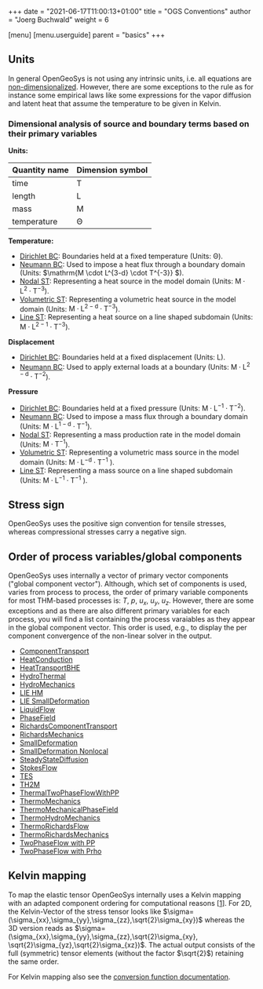 +++
date = "2021-06-17T11:00:13+01:00"
title = "OGS Conventions"
author = "Joerg Buchwald"
weight = 6


[menu]
  [menu.userguide]
    parent = "basics"
+++

## Units

In general OpenGeoSys is not using any intrinsic units, i.e. all equations are [non-dimensionalized](https://en.wikipedia.org/wiki/Nondimensionalization).
However, there are some exceptions to the rule as for instance some empirical laws
like some expressions for the vapor diffusion and latent heat that assume the temperature to be given in Kelvin.


### Dimensional analysis of source and boundary terms based on their primary variables

__Units:__

| Quantity name | Dimension symbol  |
| ------------- | ----------------- |
| time          | $\mathrm{T}$      |
| length        | $\mathrm{L}$      |
| mass          | $\mathrm{M}$      |
| temperature   | $\mathrm{\Theta}$ |

__Temperature:__
* [Dirichlet BC](https://doxygen.opengeosys.org/d5/d71/ogs_file_param__prj__process_variables__process_variable__boundary_conditions__boundary_condition__dirichlet): Boundaries held at a fixed temperature (Units: $\mathrm{\Theta}$).
* [Neumann BC](https://doxygen.opengeosys.org/d1/d2e/ogs_file_param__prj__process_variables__process_variable__boundary_conditions__boundary_condition__neumann): Used to impose a heat flux through a boundary domain (Units: $\mathrm{M \cdot L^{3-d} \cdot T^{-3}} $).
* [Nodal ST](https://doxygen.opengeosys.org/d0/d2c/ogs_file_param__prj__process_variables__process_variable__source_terms__source_term__nodal): Representing a heat source in the model domain (Units: $\mathrm{M \cdot L^{2} \cdot T^{-3}}$).
* [Volumetric ST](https://doxygen.opengeosys.org/d0/d89/ogs_file_param__prj__process_variables__process_variable__source_terms__source_term__volumetric): Representing a volumetric heat source in the model domain (Units: $\mathrm{M \cdot L^{2-d} \cdot T^{-3}}$).
* [Line ST](https://doxygen.opengeosys.org/d9/d4a/ogs_file_param__prj__process_variables__process_variable__source_terms__source_term__line): Representing a heat source on a line shaped subdomain (Units: $\mathrm{M \cdot L^{2-1} \cdot T^{-3}}$).

__Displacement__
* [Dirichlet BC](https://doxygen.opengeosys.org/d5/d71/ogs_file_param__prj__process_variables__process_variable__boundary_conditions__boundary_condition__dirichlet): Boundaries held at a fixed displacement (Units: $\mathrm{L}$).
* [Neumann BC](https://doxygen.opengeosys.org/d1/d2e/ogs_file_param__prj__process_variables__process_variable__boundary_conditions__boundary_condition__neumann): Used to apply external loads at a boundary (Units: $\mathrm{M \cdot L^{2-d} \cdot T^{-2}}$).

__Pressure__
* [Dirichlet BC](https://doxygen.opengeosys.org/d5/d71/ogs_file_param__prj__process_variables__process_variable__boundary_conditions__boundary_condition__dirichlet): Boundaries held at a fixed pressure (Units: $\mathrm{M \cdot L^{-1} \cdot T^{-2}}$).
* [Neumann BC](https://doxygen.opengeosys.org/d1/d2e/ogs_file_param__prj__process_variables__process_variable__boundary_conditions__boundary_condition__neumann): Used to impose a mass flux through a boundary domain (Units: $\mathrm{M \cdot L^{1-d} \cdot T^{-1}}$).
* [Nodal ST](https://doxygen.opengeosys.org/d0/d2c/ogs_file_param__prj__process_variables__process_variable__source_terms__source_term__nodal): Representing a mass production rate in the model domain (Units: $\mathrm{M \cdot T^{-1}}$).
* [Volumetric ST](https://doxygen.opengeosys.org/d0/d89/ogs_file_param__prj__process_variables__process_variable__source_terms__source_term__volumetric): Representing a volumetric mass source in the model domain (Units: $\mathrm{ M \cdot L^{-d} \cdot T^{-1}}$ ).
* [Line ST](https://doxygen.opengeosys.org/d9/d4a/ogs_file_param__prj__process_variables__process_variable__source_terms__source_term__line): Representing a mass source on a line shaped subdomain (Units: $\mathrm{ M \cdot L^{-1} \cdot T^{-1}}$ ).


## Stress sign

OpenGeoSys uses the positive sign convention for tensile stresses, whereas compressional stresses carry a negative sign.

## Order of process variables/global components

OpenGeoSys uses internally a vector of primary vector components ("global component vector").
Although, which set of components is used, varies from process to process, the order of primary variable components for most THM-based processes is: $T$, $p$, $u_{x}$, $u_{y}$, $u_{z}$.
However, there are some exceptions and as there are also different primary variables for each process, you will find a list containing the process varaiables as they appear in the global component vector.
This order is used, e.g., to display the per component convergence of the non-linear solver in the output.

* [ComponentTransport](https://doxygen.opengeosys.org/de/d0d/namespaceProcessLib_1_1ComponentTransport.html#processvariablescomponenttransport)
* [HeatConduction](https://doxygen.opengeosys.org/df/d77/namespaceProcessLib_1_1HeatConduction.html#processvariablesheatconduction)
* [HeatTransportBHE](https://doxygen.opengeosys.org/d9/d4d/namespaceProcessLib_1_1HeatTransportBHE.html#processvariablesbhe)
* [HydroThermal](https://doxygen.opengeosys.org/dd/d60/namespaceProcessLib_1_1HT.html#processvariablesht)
* [HydroMechanics](https://doxygen.opengeosys.org/d3/da3/namespaceProcessLib_1_1HydroMechanics.html#processvariableshm)
* [LIE HM](https://doxygen.opengeosys.org/de/d36/namespaceProcessLib_1_1LIE_1_1HydroMechanics.html#processvariablesliehm)
* [LIE SmallDeformation](https://doxygen.opengeosys.org/de/df3/namespaceProcessLib_1_1LIE_1_1SmallDeformation.html#processvariablesliesm)
* [LiquidFlow](https://doxygen.opengeosys.org/dc/dd7/namespaceProcessLib_1_1LiquidFlow.html#processvariableslf)
* [PhaseField](https://doxygen.opengeosys.org/d2/dc2/namespaceProcessLib_1_1PhaseField.html#processvariablespf)
* [RichardsComponentTransport](https://doxygen.opengeosys.org/d6/d3b/namespaceProcessLib_1_1RichardsComponentTransport.html#processvariablesrct)
* [RichardsMechanics](https://doxygen.opengeosys.org/d6/d4a/namespaceProcessLib_1_1RichardsMechanics.html##processvariablesrm)
* [SmallDeformation](https://doxygen.opengeosys.org/da/d84/namespaceProcessLib_1_1SmallDeformation.html)
* [SmallDeformation Nonlocal](https://doxygen.opengeosys.org/d9/d9a/namespaceProcessLib_1_1SmallDeformationNonlocal.html#processvariablessdnl)
* [SteadyStateDiffusion](https://doxygen.opengeosys.org/d8/d59/namespaceProcessLib_1_1SteadyStateDiffusion.html#processvariablesssd)
* [StokesFlow](https://doxygen.opengeosys.org/d7/d18/namespaceProcessLib_1_1StokesFlow.html#processvariablessf)
* [TES](https://doxygen.opengeosys.org/d5/d3a/namespaceProcessLib_1_1TES.html#processvariablestes)
* [TH2M](https://doxygen.opengeosys.org/d6/de7/namespaceProcessLib_1_1TH2M.html#processvariablesth2m)
* [ThermalTwoPhaseFlowWithPP](https://doxygen.opengeosys.org/dd/d48/namespaceProcessLib_1_1ThermalTwoPhaseFlowWithPP.html#processvariables)
* [ThermoMechanics](https://doxygen.opengeosys.org/d5/dd4/namespaceProcessLib_1_1ThermoMechanics.html#processvariablestm)
* [ThermoMechanicalPhaseField](https://doxygen.opengeosys.org/de/d90/namespaceProcessLib_1_1ThermoMechanicalPhaseField.html#processvariablestmpf)
* [ThermoHydroMechanics](https://doxygen.opengeosys.org/db/d5f/namespaceProcessLib_1_1ThermoHydroMechanics.html#processvariablesthm)
* [ThermoRichardsFlow](https://doxygen.opengeosys.org/d8/dd2/namespaceProcessLib_1_1ThermoRichardsFlow.html#processvariablestrf)
* [ThermoRichardsMechanics](https://doxygen.opengeosys.org/d9/de9/namespaceProcessLib_1_1ThermoRichardsMechanics.html#processvariablestrm)
* [TwoPhaseFlow with PP](https://doxygen.opengeosys.org/d0/d3f/namespaceProcessLib_1_1TwoPhaseFlowWithPP.html#processvariablestpfwpp)
* [TwoPhaseFlow with Prho](https://doxygen.opengeosys.org/d4/de4/namespaceProcessLib_1_1TwoPhaseFlowWithPrho.html#processvariablestpfwprho)

## Kelvin mapping

To map the elastic tensor OpenGeoSys internally uses a Kelvin mapping with an adapted component ordering for computational reasons \[[1](https://arxiv.org/abs/1605.09606)\].
For 2D, the Kelvin-Vector of the stress tensor looks like $\sigma=(\sigma_{xx},\sigma_{yy},\sigma_{zz},\sqrt{2}\sigma_{xy})$ whereas the 3D version reads as $\sigma=(\sigma_{xx},\sigma_{yy},\sigma_{zz},\sqrt{2}\sigma_{xy}, \sqrt{2}\sigma_{yz},\sqrt{2}\sigma_{xz})$. The actual output consists of the full (symmetric) tensor elements (without the factor $\sqrt{2}$) retaining the same order.

For Kelvin mapping also see the [conversion function documentation](https://doxygen.opengeosys.org/d6/dce/namespacemathlib_1_1kelvinvector#ad78b122c10e91732e95181b6c9a92486).

